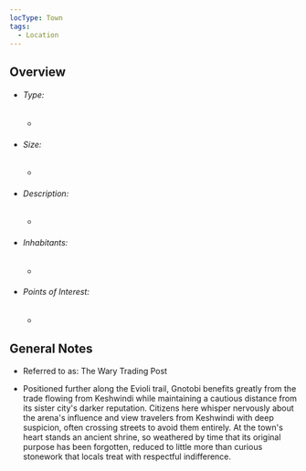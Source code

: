 ```yaml
---
locType: Town
tags:
  - Location
---
```

## Overview
- ###### Type:  
	- 
- ###### Size:
	- 
- ###### Description: 
	- 
- ###### Inhabitants:
	- 
- ###### Points of Interest:
	- 

## General Notes
- Referred to as: The Wary Trading Post

- Positioned further along the Evioli trail, Gnotobi benefits greatly from the trade flowing from Keshwindi while maintaining a cautious distance from its sister city's darker reputation. Citizens here whisper nervously about the arena's influence and view travelers from Keshwindi with deep suspicion, often crossing streets to avoid them entirely. At the town's heart stands an ancient shrine, so weathered by time that its original purpose has been forgotten, reduced to little more than curious stonework that locals treat with respectful indifference.
